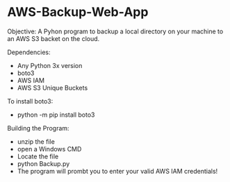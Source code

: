 # AWS-Backup-Web-App


Objective: A Pyhon program to backup a local directory on your machine to an AWS S3 backet on the cloud. 

Dependencies: 
- Any Python 3x version  
- boto3
- AWS IAM
- AWS S3 Unique Buckets

To install boto3:
- python -m pip install boto3



Building the Program:
- unzip the file
- open a Windows CMD
- Locate the file 
- python Backup.py 
- The program will prombt you to enter your valid AWS IAM credentials!
